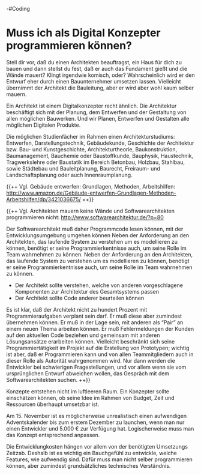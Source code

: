 -#Coding

# Muss ich als Digital Konzepter programmieren können?

Stell dir vor, daß du einen Architekten beauftragst, ein Haus für dich zu bauen und dann stellst du fest, daß er auch das Fundament gießt und die Wände mauert? Klingt irgendwie komisch, oder? Wahrscheinlich wird er den Entwurf eher durch einen Bauunternehmer umsetzen lassen.  Vielleicht übernimmt der Architekt die Bauleitung, aber er wird aber wohl kaum selber mauern.

Ein Architekt ist einem Digitalkonzepter recht ähnlich. Die Architektur beschäftigt sich mit der Planung, dem Entwerfen und der Gestaltung von allen möglichen Bauwerken. Und wir Planen, Entwerfen und Gestalten alle möglichen Digitalen Produkte.

Die möglichen Studienfächer im Rahmen einen Architekturstudiums: Entwerfen, Darstellungstechnik, Gebäudekunde, Geschichte der Architektur bzw. Bau- und Kunstgeschichte, Architekturtheorie, Baukonstruktion, Baumanagement, Bauchemie oder Baustoffkunde, Bauphysik, Haustechnik, Tragwerkslehre oder Baustatik im Bereich Betonbau, Holzbau, Stahlbau, sowie Städtebau und Bauleitplanung, Baurecht, Freiraum- und Landschaftsplanung oder auch Innenraumplanung.

{{++ Vgl. Gebäude entwerfen: Grundlagen, Methoden, Arbeitshilfen: http://www.amazon.de/Gebäude-entwerfen-Grundlagen-Methoden-Arbeitshilfen/dp/3421036675/ ++}}

{{++ Vgl. Architekten mauern keine Wände und Softwarearchitekten programmieren nicht: http://www.softwarearchitektur.de/?p=80

Der Softwarearchitekt muß daher Programmcode lesen können, mit der Entwicklungsumgebung umgehen können
Neben der Anforderung an den Architekten, das laufende System zu verstehen um es modellieren zu können, benötigt er seine Programmierkentnisse auch, um seine Rolle im Team wahrnehmen zu können.
Neben der Anforderung an den Architekten, das laufende System zu verstehen um es modellieren zu können, benötigt er seine Programmierkentnisse auch, um seine Rolle im Team wahrnehmen zu können.


- Der Architekt sollte verstehen, welche von anderen vorgeschlagene Komponenten zur Architektur des Gesamtsystems passen
- Der Architekt sollte Code anderer beurteilen können

Es ist klar, daß der Architekt nicht zu hundert Prozent mit Programmieraufgaben verplant sein darf. Er muß diese aber zumindest übernehmen können. Er muß in der Lage sein, mit anderen als “Pair” an einem neuen Thema arbeiten können. Er muß Fehlermeldungen der Kunden auf den aktuellen Code beziehen und gemeinsam mit anderen Lösungsansätze erarbeiten können. Vielleicht beschränkt sich seine Programmiertätigkeit im Projekt auf die Erstellung von Prototypen; wichtig ist aber, daß er Programmieren kann und von allen Teammitgliedern auch in dieser Rolle als Autorität wahrgenommen wird. Nur dann werden die Entwickler bei schwierigen Fragestellungen, und vor allem wenn sie vom ursprünglichen Entwurf abweichen wollen, das Gespräch mit dem Softwarearchitekten suchen. 
++}}

Konzepte entstehen nicht im luftleeren Raum. Ein Konzepter sollte einschätzen können, ob seine Idee im Rahmen von Budget, Zeit und Ressourcen überhaupt umsetzbar ist. 

Am 15. November ist es möglicherweise unrealistisch einen aufwendigen Adventskalender bis zum erstem Dezember zu launchen, wenn man nur einen Entwickler und 5.000 € zur Verfügung hat. Logischerweise muss man das Konzept entsprechend anpassen.

Die Entwicklungkosten hängen vor allem von der benötigten Umsetzungs Zeitzab. Deshalb ist es wichtig ein Bauchgefühl zu entwickle, welche Features, wie aufwendig sind. Dafür muss man nicht selber programmieren können, aber zumindest grundsätzliches technisches Verständnis.
